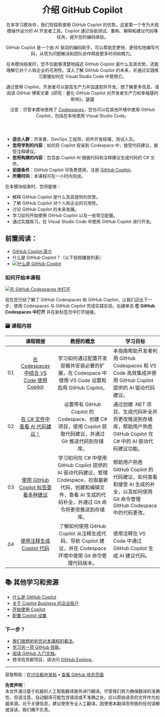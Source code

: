 <header>

# 介绍 GitHub Copilot

在本学习模块中，我们将探索使用 GitHub Copilot 的优势。这是第一个专为大规模操作设计的 AI 开发者工具。Copilot 通过协助测试、重构、解释和建议代码等任务，提升您的编码体验。

GitHub Copilot 是一个由 AI 驱动的编码助手，可以帮助您更快、更轻松地编写代码，从而为问题解决和团队协作释放更多时间和精力。

在本模块结束时，您不仅能够清楚地描述 GitHub Copilot 是什么及其优势，还能理解它对个人和企业的可用性。深入了解 GitHub Copilot 的未来，并通过实践练习掌握如何在 Visual Studio Code 中使用它。

通过使用 Copilot，开发者可以提高生产力并加速软件开发。想了解更多信息，请阅读 GitHub 博客文章《研究：量化 GitHub Copilot 对开发者生产力和幸福感的影响》。[链接](https://github.blog/2022-09-07-research-quantifying-github-copilots-impact-on-developer-productivity-and-happiness)

注意：尽管本模块使用了 [Codespaces](https://github.com/codespaces)，您也可以在其他环境中使用 GitHub Copilot，包括在本地使用 Visual Studio Code。

</header>

- **适合人群**：开发者、DevOps 工程师、软件开发经理、测试人员。
- **您将学到的内容**：如何将 Copilot 安装到 Codespace 中，接受代码建议，接受注释建议。
- **您将构建的内容**：包含由 Copilot AI 根据代码和注释建议生成代码的 C# 文件。
- **前提条件**：GitHub Copilot 可免费使用，注册 [GitHub Copilot](https://gh.io/copilot)。
- **所需时间**：本课程可在一小时内完成。

在本模块结束时，您将能够：

- 解释 GitHub Copilot 是什么及其提供的优势。
- 了解 GitHub Copilot 对个人和企业的可用性。
- 讨论 GitHub Copilot 的未来发展。
- 学习如何开始使用 GitHub Copilot 以及一些常见配置。
- 通过实践练习，在 Visual Studio Code 中使用 GitHub Copilot 进行开发。

## 前置阅读：
- [GitHub Copilot 简介](https://learn.microsoft.com/en-us/training/modules/introduction-to-github-copilot/)
- 什么是 GitHub Copilot？（以下视频播放列表）
- [![什么是 GitHub Copilot](https://img.youtube.com/vi/QG1E0SCqqW8/0.jpg)](https://learn.microsoft.com/shows/introduction-to-github-copilot/what-is-github-copilot-1-of-6/)

### 如何开始本课程

[![在 GitHub Codespaces 中打开](https://github.com/codespaces/badge.svg)](https://codespaces.new/microsoft/mastering-github-copilot-for-dotnet-csharp-developers?devcontainer_path=.devcontainer%2Fintroduction%2Fdevcontainer.json)

现在您已经了解了 GitHub Codespaces 和 GitHub Copilot，让我们迈出下一步，使用 Codespaces 与 GitHub Copilot 完成实践实验。右键单击 **在 GitHub Codespaces 中打开** 并在新标签页中打开链接。

### 🗃️ 课程内容
|       |              课程链接              |                       教授的概念                       |                     学习目标                 |                             
| :---: | :------------------------------------: | :---------------------------------------------------------: | ----------------------------------------------------------- |
| 01 | [在 Codespaces 中结合 VS Code 使用 Copilot](https://github.com/microsoft/mastering-github-copilot-for-dotnet-csharp-developers/blob/main/03-Introduction-to-GitHub-Copilot/steps/1-copilot-extension.md) | 学习如何通过配置开发容器并安装必要的扩展，在 Codespace 中使用 VS Code 设置和启用 GitHub Copilot。|  本指南帮助开发者利用 GitHub Codespaces 和 VS Code 高效集成并使用 GitHub Copilot 提供的 AI 驱动代码建议。                    |
| 02 | [在 C# 文件中查看 AI 代码建议！](https://github.com/microsoft/mastering-github-copilot-for-dotnet-csharp-developers/blob/main/03-Introduction-to-GitHub-Copilot/steps/2-skills-dotnet.md) | 设置带有 GitHub Copilot 的 Codespace，创建 C# 项目，使用 Copilot 获取代码建议，并通过 Git 推送代码到存储库。 | 通过创建 .NET 项目、生成代码补全并将更改推送到存储库，帮助用户熟悉 GitHub Copilot 在 C# 中的 AI 驱动代码建议功能。 | 
| 03 | [使用 GitHub Copilot 标签查看多种建议](https://github.com/microsoft/mastering-github-copilot-for-dotnet-csharp-developers/blob/main/03-Introduction-to-GitHub-Copilot/steps/3-copilot-hub.md) | 学习如何在 C# 中使用 GitHub Copilot 提供的 AI 驱动代码建议，管理 Codespace，拉取最新代码，创建和编辑文件，查看 AI 生成的代码补全，并通过 Git 命令将更改推送到存储库。 | 帮助用户熟悉 GitHub Copilot 的代码建议，如何查看和接受 AI 生成的补全，以及如何使用 Git 命令管理 GitHub Codespace 中的代码更改。 | 
| 04 | [使用注释生成 Copilot 代码](https://github.com/microsoft/mastering-github-copilot-for-dotnet-csharp-developers/blob/main/03-Introduction-to-GitHub-Copilot/steps/4-copilot-comment.md) | 了解如何使用 GitHub Copilot 从注释生成代码，导航 Copilot 建议，并在 Codespace 环境中使用 Git 命令管理代码版本。 | 使用注释在 VS Code 中通过 GitHub Copilot 生成 AI 建议代码。 | 

## 📚 其他学习和资源

- [什么是 GitHub Copilot](https://docs.github.com/en/copilot/about-github-copilot/what-is-github-copilot)
- [关于 Copilot Business 的企业账户](https://docs.github.com/en/enterprise-cloud@latest/admin/copilot-business-only/about-enterprise-accounts-for-copilot-business)
- [开始使用 Copilot](https://docs.github.com/en/copilot/getting-started-with-github-copilot/getting-started-with-github-copilot-in-visual-studio-code)
- [配置 Copilot 设置](https://docs.github.com/en/copilot/configuring-github-copilot/configuring-github-copilot-settings-on-githubcom)

### 下一步？

- [我们很想听听您对本课程的看法](https://github.com/orgs/skills/discussions/categories/code-with-copilot)。
- [学习另一项 GitHub 技能](https://github.com/skills)。
- [阅读 GitHub 入门文档](https://docs.github.com/en/get-started)。
- 想寻找贡献项目，请访问 [GitHub Explore](https://github.com/explore)。

<footer>

---

获取帮助：[在讨论板中发帖](https://github.com/orgs/skills/discussions/categories/code-with-copilot) • [查看 GitHub 状态页面](https://www.githubstatus.com/)

**免责声明**：  
本文件通过基于机器的人工智能翻译服务进行翻译。尽管我们努力确保翻译的准确性，但请注意，自动翻译可能包含错误或不准确之处。应以原始语言的文件作为权威来源。对于关键信息，建议使用专业人工翻译。因使用本翻译而导致的任何误解或误读，我们概不负责。
